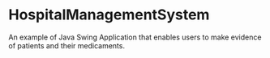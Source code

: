# HospitalManagementSystem
An example of Java Swing Application that enables users to make evidence of patients and their medicaments.
